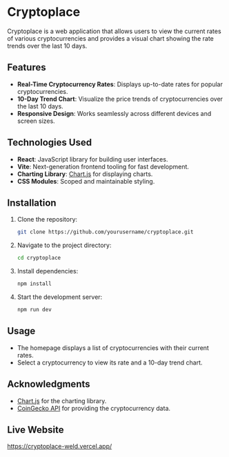 # Cryptoplace

Cryptoplace is a web application that allows users to view the current rates of various cryptocurrencies and provides a visual chart showing the rate trends over the last 10 days.

## Features

- **Real-Time Cryptocurrency Rates**: Displays up-to-date rates for popular cryptocurrencies.
- **10-Day Trend Chart**: Visualize the price trends of cryptocurrencies over the last 10 days.
- **Responsive Design**: Works seamlessly across different devices and screen sizes.

## Technologies Used

- **React**: JavaScript library for building user interfaces.
- **Vite**: Next-generation frontend tooling for fast development.
- **Charting Library**: [Chart.js](https://www.chartjs.org/) for displaying charts.
- **CSS Modules**: Scoped and maintainable styling.

## Installation

1. Clone the repository:
    ```bash
    git clone https://github.com/yourusername/cryptoplace.git
    ```
2. Navigate to the project directory:
    ```bash
    cd cryptoplace
    ```
3. Install dependencies:
    ```bash
    npm install
    ```
4. Start the development server:
    ```bash
    npm run dev
    ```
    
## Usage

- The homepage displays a list of cryptocurrencies with their current rates.
- Select a cryptocurrency to view its rate and a 10-day trend chart.

## Acknowledgments

- [Chart.js](https://www.chartjs.org/) for the charting library.
- [CoinGecko API](https://www.coingecko.com/en/api) for providing the cryptocurrency data.

## Live Website
https://cryptoplace-weld.vercel.app/
